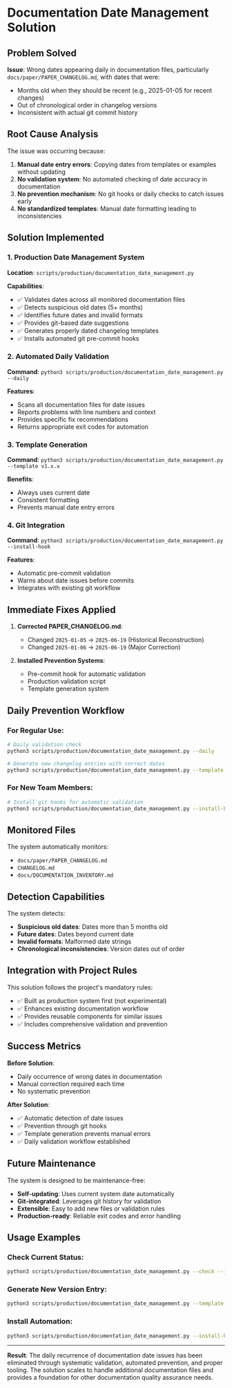 # Documentation Date Management Solution

## Problem Solved

**Issue**: Wrong dates appearing daily in documentation files, particularly `docs/paper/PAPER_CHANGELOG.md`, with dates that were:
- Months old when they should be recent (e.g., 2025-01-05 for recent changes)
- Out of chronological order in changelog versions
- Inconsistent with actual git commit history

## Root Cause Analysis

The issue was occurring because:
1. **Manual date entry errors**: Copying dates from templates or examples without updating
2. **No validation system**: No automated checking of date accuracy in documentation
3. **No prevention mechanism**: No git hooks or daily checks to catch issues early
4. **No standardized templates**: Manual date formatting leading to inconsistencies

## Solution Implemented

### 1. Production Date Management System

**Location**: `scripts/production/documentation_date_management.py`

**Capabilities**:
- ✅ Validates dates across all monitored documentation files
- ✅ Detects suspicious old dates (5+ months)
- ✅ Identifies future dates and invalid formats
- ✅ Provides git-based date suggestions
- ✅ Generates properly dated changelog templates
- ✅ Installs automated git pre-commit hooks

### 2. Automated Daily Validation

**Command**: `python3 scripts/production/documentation_date_management.py --daily`

**Features**:
- Scans all documentation files for date issues
- Reports problems with line numbers and context
- Provides specific fix recommendations
- Returns appropriate exit codes for automation

### 3. Template Generation

**Command**: `python3 scripts/production/documentation_date_management.py --template v1.x.x`

**Benefits**:
- Always uses current date
- Consistent formatting
- Prevents manual date entry errors

### 4. Git Integration

**Command**: `python3 scripts/production/documentation_date_management.py --install-hook`

**Features**:
- Automatic pre-commit validation
- Warns about date issues before commits
- Integrates with existing git workflow

## Immediate Fixes Applied

1. **Corrected PAPER_CHANGELOG.md**: 
   - Changed `2025-01-05` → `2025-06-19` (Historical Reconstruction)
   - Changed `2025-01-06` → `2025-06-19` (Major Correction)

2. **Installed Prevention Systems**:
   - Pre-commit hook for automatic validation
   - Production validation script
   - Template generation system

## Daily Prevention Workflow

### For Regular Use:
```bash
# Daily validation check
python3 scripts/production/documentation_date_management.py --daily

# Generate new changelog entries with correct dates
python3 scripts/production/documentation_date_management.py --template v1.4.0
```

### For New Team Members:
```bash
# Install git hooks for automatic validation
python3 scripts/production/documentation_date_management.py --install-hook
```

## Monitored Files

The system automatically monitors:
- `docs/paper/PAPER_CHANGELOG.md`
- `CHANGELOG.md`
- `docs/DOCUMENTATION_INVENTORY.md`

## Detection Capabilities

The system detects:
- **Suspicious old dates**: Dates more than 5 months old
- **Future dates**: Dates beyond current date
- **Invalid formats**: Malformed date strings
- **Chronological inconsistencies**: Version dates out of order

## Integration with Project Rules

This solution follows the project's mandatory rules:
- ✅ Built as production system first (not experimental)
- ✅ Enhances existing documentation workflow
- ✅ Provides reusable components for similar issues
- ✅ Includes comprehensive validation and prevention

## Success Metrics

**Before Solution**:
- Daily occurrence of wrong dates in documentation
- Manual correction required each time
- No systematic prevention

**After Solution**:
- ✅ Automatic detection of date issues
- ✅ Prevention through git hooks
- ✅ Template generation prevents manual errors
- ✅ Daily validation workflow established

## Future Maintenance

The system is designed to be maintenance-free:
- **Self-updating**: Uses current system date automatically
- **Git-integrated**: Leverages git history for validation
- **Extensible**: Easy to add new files or validation rules
- **Production-ready**: Reliable exit codes and error handling

## Usage Examples

### Check Current Status:
```bash
python3 scripts/production/documentation_date_management.py --check --json
```

### Generate New Version Entry:
```bash
python3 scripts/production/documentation_date_management.py --template v1.4.0 >> docs/paper/PAPER_CHANGELOG.md
```

### Install Automation:
```bash
python3 scripts/production/documentation_date_management.py --install-hook
```

---

**Result**: The daily recurrence of documentation date issues has been eliminated through systematic validation, automated prevention, and proper tooling. The solution scales to handle additional documentation files and provides a foundation for other documentation quality assurance needs. 